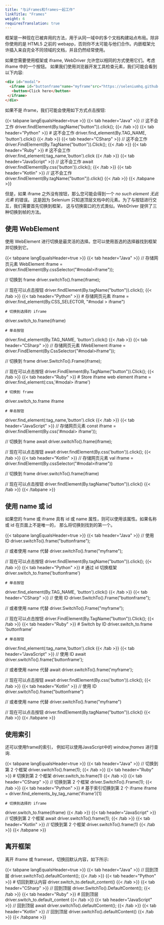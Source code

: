 ```yaml
---
title: "与iFrames和frames一起工作"
linkTitle: "Frames"
weight: 6
requiresTranslation: true
---
```


框架是一种现在已被弃用的方法，用于从同一域中的多个文档构建站点布局。除非你使用的是 HTML5
之前的 webapp，否则你不太可能与他们合作。内嵌框架允许插入来自完全不同领域的文档，并且仍然经常使用。


如果您需要使用框架或 iframe, WebDriver 允许您以相同的方式使用它们。考虑 iframe 中的一个按钮。
如果我们使用浏览器开发工具检查元素，我们可能会看到以下内容:

```html
<div id="modal">
  <iframe id="buttonframe"name="myframe"src="https://seleniumhq.github.io">
   <button>Click here</button>
 </iframe>
</div>
```

如果不是 iframe，我们可能会使用如下方式点击按钮:

{{< tabpane langEqualsHeader=true >}}
{{< tab header="Java" >}}
// 这不会工作
driver.findElement(By.tagName("button")).click();
{{< /tab >}}
{{< tab header="Python" >}}
    # 这不会工作
driver.find_element(By.TAG_NAME, 'button').click()
{{< /tab >}}
{{< tab header="CSharp" >}}
// 这不会工作
driver.FindElement(By.TagName("button")).Click();
{{< /tab >}}
{{< tab header="Ruby" >}}
    # 这不会工作
driver.find_element(:tag_name,'button').click
{{< /tab >}}
{{< tab header="JavaScript" >}}
// 这不会工作
await driver.findElement(By.css('button')).click();
{{< /tab >}}
{{< tab header="Kotlin" >}}
// 这不会工作
driver.findElement(By.tagName("button")).click()
{{< /tab >}}
{{< /tabpane >}}

但是，如果 iframe 之外没有按钮，那么您可能会得到一个 _no such element 无此元素_ 的错误。
这是因为 Selenium 只知道顶层文档中的元素。为了与按钮进行交互，我们需要首先切换到框架，
这与切换窗口的方式类似。WebDriver 提供了三种切换到帧的方法。

## 使用 WebElement

使用 WebElement 进行切换是最灵活的选择。您可以使用首选的选择器找到框架并切换到它。

{{< tabpane langEqualsHeader=true >}}
{{< tab header="Java" >}}
// 存储网页元素
WebElement iframe = driver.findElement(By.cssSelector("#modal>iframe"));

// 切换到 frame
driver.switchTo().frame(iframe);

// 现在可以点击按钮
driver.findElement(By.tagName("button")).click();
{{< /tab >}}
{{< tab header="Python" >}}
    # 存储网页元素
iframe = driver.find_element(By.CSS_SELECTOR, "#modal > iframe")

    # 切换到选择的 iframe
driver.switch_to.frame(iframe)

    # 单击按钮
driver.find_element(By.TAG_NAME, 'button').click()
{{< /tab >}}
{{< tab header="CSharp" >}}
// 存储网页元素
IWebElement iframe = driver.FindElement(By.CssSelector("#modal>iframe"));

// 切换到 frame
driver.SwitchTo().Frame(iframe);

// 现在可以点击按钮
driver.FindElement(By.TagName("button")).Click();
{{< /tab >}}
{{< tab header="Ruby" >}}
    # Store iframe web element
iframe = driver.find_element(:css,'#modal> iframe')

    # 切换到 frame
driver.switch_to.frame iframe

    # 单击按钮
driver.find_element(:tag_name,'button').click
{{< /tab >}}
{{< tab header="JavaScript" >}}
// 存储网页元素
const iframe = driver.findElement(By.css('#modal> iframe'));

// 切换到 frame
await driver.switchTo().frame(iframe);

// 现在可以点击按钮
await driver.findElement(By.css('button')).click();
{{< /tab >}}
{{< tab header="Kotlin" >}}
// 存储网页元素
val iframe = driver.findElement(By.cssSelector("#modal>iframe"))

// 切换到 frame
driver.switchTo().frame(iframe)

// 现在可以点击按钮
driver.findElement(By.tagName("button")).click()
{{< /tab >}}
{{< /tabpane >}}

## 使用 name 或 id

如果您的 frame 或 iframe 具有 id 或 name 属性，则可以使用该属性。如果名称或 id 在页面上不是唯一的，
那么将切换到找到的第一个。

{{< tabpane langEqualsHeader=true >}}
{{< tab header="Java" >}}
// 使用 ID
driver.switchTo().frame("buttonframe");

// 或者使用 name 代替
driver.switchTo().frame("myframe");

// 现在可以点击按钮
driver.findElement(By.tagName("button")).click();
{{< /tab >}}
{{< tab header="Python" >}}
    # 通过 id 切换框架
driver.switch_to.frame('buttonframe')

    # 单击按钮
driver.find_element(By.TAG_NAME, 'button').click()
{{< /tab >}}
{{< tab header="CSharp" >}}
// 使用 ID
driver.SwitchTo().Frame("buttonframe");

// 或者使用 name 代替
driver.SwitchTo().Frame("myframe");

// 现在可以点击按钮
driver.FindElement(By.TagName("button")).Click();
{{< /tab >}}
{{< tab header="Ruby" >}}
    # Switch by ID
driver.switch_to.frame 'buttonframe'

    # 单击按钮
driver.find_element(:tag_name,'button').click
{{< /tab >}}
{{< tab header="JavaScript" >}}
// 使用 ID
await driver.switchTo().frame('buttonframe');

// 或者使用 name 代替
await driver.switchTo().frame('myframe');

// 现在可以点击按钮
await driver.findElement(By.css('button')).click();
{{< /tab >}}
{{< tab header="Kotlin" >}}
// 使用 ID
driver.switchTo().frame("buttonframe")

// 或者使用 name 代替
driver.switchTo().frame("myframe")

// 现在可以点击按钮
driver.findElement(By.tagName("button")).click()
{{< /tab >}}
{{< /tabpane >}}

## 使用索引

还可以使用frame的索引，
例如可以使用JavaScript中的
_window.frames_ 进行查询.

{{< tabpane langEqualsHeader=true >}}
{{< tab header="Java" >}}
// 切换到第 2 个框架
driver.switchTo().frame(1);
{{< /tab >}}
{{< tab header="Ruby" >}}
    # 切换到第 2 个框架
driver.switch_to.frame(1)
{{< /tab >}}
{{< tab header="CSharp" >}}
// 切换到第 2 个框架
driver.SwitchTo().Frame(1);
{{< /tab >}}
{{< tab header="Python" >}}
    # 基于索引切换到第 2 个 iframe
iframe = driver.find_elements_by_tag_name('iframe')[1]

    # 切换到选择的 iframe
driver.switch_to.frame(iframe)
{{< /tab >}}
{{< tab header="JavaScript" >}}
// 切换到第 2 个框架
await driver.switchTo().frame(1);
{{< /tab >}}
{{< tab header="Kotlin" >}}
// 切换到第 2 个框架
driver.switchTo().frame(1)
{{< /tab >}}
{{< /tabpane >}}


## 离开框架

离开 iframe 或 frameset，切换回默认内容，如下所示:

{{< tabpane langEqualsHeader=true >}}
{{< tab header="Java" >}}
// 回到顶层
driver.switchTo().defaultContent();
{{< /tab >}}
{{< tab header="Python" >}}
    # 切回到默认内容
driver.switch_to.default_content()
{{< /tab >}}
{{< tab header="CSharp" >}}
// 回到顶层
driver.SwitchTo().DefaultContent();
{{< /tab >}}
{{< tab header="Ruby" >}}
    # 回到顶层
driver.switch_to.default_content
{{< /tab >}}
{{< tab header="JavaScript" >}}
// 回到顶层
await driver.switchTo().defaultContent();
{{< /tab >}}
{{< tab header="Kotlin" >}}
// 回到顶层
driver.switchTo().defaultContent()
{{< /tab >}}
{{< /tabpane >}}
